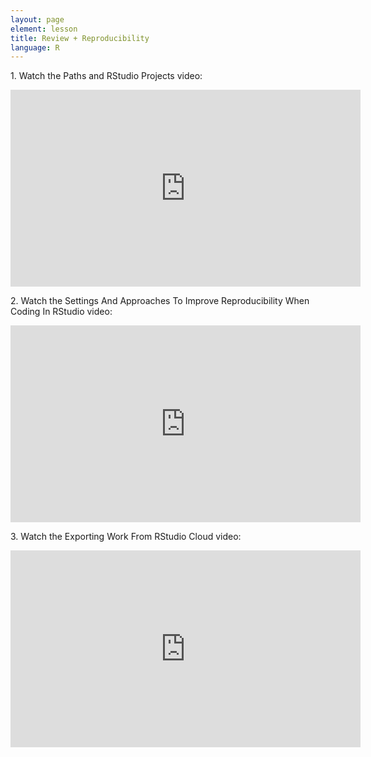 ```yaml
---
layout: page
element: lesson
title: Review + Reproducibility
language: R
---
```


1\. Watch the Paths and RStudio Projects video:

<iframe width="560" height="315" src="https://www.youtube.com/embed/2sReMmTMYFk" frameborder="0" allow="accelerometer; autoplay; clipboard-write; encrypted-media; gyroscope; picture-in-picture" allowfullscreen></iframe>

2\. Watch the Settings And Approaches To Improve Reproducibility When Coding In RStudio video:

<iframe width="560" height="315" src="https://www.youtube.com/embed/4HrWj8oNkIY" frameborder="0" allow="accelerometer; autoplay; clipboard-write; encrypted-media; gyroscope; picture-in-picture" allowfullscreen></iframe>

3\. Watch the Exporting Work From RStudio Cloud video:

<iframe width="560" height="315" src="https://www.youtube.com/embed/DL9wjlfnwVM" frameborder="0" allow="accelerometer; autoplay; clipboard-write; encrypted-media; gyroscope; picture-in-picture" allowfullscreen></iframe>
